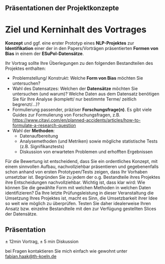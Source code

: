 ## Präsentationen der Projektkonzepte
# Ziel und Kerninhalt des Vortrages
**Konzept** und ggf. eine erster Prototyp eines **NLP-Projektes** zur **Identifikation** einer der in den Papers/Vorträgen präsentierten **Formen von Bias** in einem der **ESuPol-Datensätze**.

Ihr Vortrag sollte Ihre Überlegungen zu den folgenden Bestandteilen des Projektes enthalten:
* Problemstellung/ Konstrukt: Welche **Form von Bias** möchten Sie untersuchen? 
* Wahl des Datensatzes: Welchen der **Datensätze** möchten Sie untersuchen (und warum)? Welche Daten aus dem Datensatz benötigen Sie für Ihre Analyse (komplett/ nur bestimmte Terme/ zeitlich begrenzt/...)?
* Formulierung passender, präziser **Forschungsfrage(n)**. Es gibt viele Guides zur Formulierung von Forschungsfragen, z.B. https://www.citavi.com/en/planned-accidents/articles/how-to-formulate-a-research-question
* Wahl der **Methoden**: 
  * Datenaufbereitung
  * Analysemethoden (und Metriken) sowie mögliche statistische Tests (z.B. Signifikanztests)
  * Diskussion von erwarteten Problemen und erhofften Ergebnissen

Für die Bewertung ist entscheidend, dass Sie ein ordentliches Konzept, mit einem sinnvollen Aufbau, nachvollziehbar präsentieren und gegebenenfalls schon anhand von ersten Prototypen/Tests zeigen, dass Ihr Vorhaben umsetzbar ist. Begründen Sie zu jedem der o.g. Bestandteile ihres Projektes ihre Entscheidungen nachvollziehbar. Wichtig ist, dass klar wird: Wie können Sie die gewählte Form mit welchen Methoden in welchen Daten identifizieren? Da Ihre letzte Prüfungsleistung in dieser Veranstaltung die Umsetzung Ihres Projektes ist, macht es Sinn, die Umsetzbarkeit ihrer Idee so weit wie möglich zu überprüfen. Testen Sie daher idealerweise Ihren Ansatz bzw. einzelne Bestandteile mit den zur Verfügung gestellten Slices der Datensätze. 


## Präsentation
± 12min Vortrag, ± 5 min Diskussion

bei Fragen kontaktieren Sie mich einfach wie gewohnt unter fabian.haak@th-koeln.de
